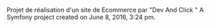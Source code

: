 
Projet de réalisation d'un site de Ecommerce par "Dev And Click "
A Symfony project created on June 8, 2016, 3:24 pm.

